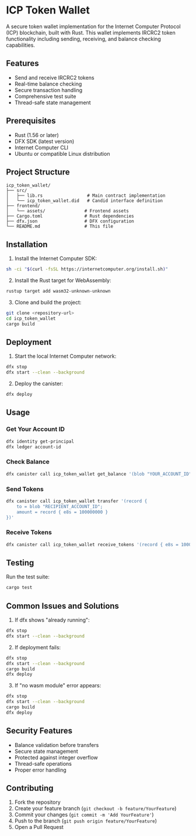 # ICP Token Wallet

A secure token wallet implementation for the Internet Computer Protocol (ICP) blockchain, built with Rust. This wallet implements IRCRC2 token functionality including sending, receiving, and balance checking capabilities.

## Features

- Send and receive IRCRC2 tokens
- Real-time balance checking
- Secure transaction handling
- Comprehensive test suite
- Thread-safe state management

## Prerequisites

- Rust (1.56 or later)
- DFX SDK (latest version)
- Internet Computer CLI
- Ubuntu or compatible Linux distribution

## Project Structure

```
icp_token_wallet/
├── src/
│   ├── lib.rs                 # Main contract implementation
│   └── icp_token_wallet.did   # Candid interface definition
├── frontend/
│   └── assets/               # Frontend assets
├── Cargo.toml                # Rust dependencies
├── dfx.json                  # DFX configuration
└── README.md                 # This file
```

## Installation

1. Install the Internet Computer SDK:
```bash
sh -ci "$(curl -fsSL https://internetcomputer.org/install.sh)"
```

2. Install the Rust target for WebAssembly:
```bash
rustup target add wasm32-unknown-unknown
```

3. Clone and build the project:
```bash
git clone <repository-url>
cd icp_token_wallet
cargo build
```

## Deployment

1. Start the local Internet Computer network:
```bash
dfx stop
dfx start --clean --background
```

2. Deploy the canister:
```bash
dfx deploy
```

## Usage

### Get Your Account ID
```bash
dfx identity get-principal
dfx ledger account-id
```

### Check Balance
```bash
dfx canister call icp_token_wallet get_balance '(blob "YOUR_ACCOUNT_ID")'
```

### Send Tokens
```bash
dfx canister call icp_token_wallet transfer '(record { 
    to = blob "RECIPIENT_ACCOUNT_ID"; 
    amount = record { e8s = 100000000 } 
})'
```

### Receive Tokens
```bash
dfx canister call icp_token_wallet receive_tokens '(record { e8s = 100000000 })'
```

## Testing

Run the test suite:
```bash
cargo test
```

## Common Issues and Solutions

1. If dfx shows "already running":
```bash
dfx stop
dfx start --clean --background
```

2. If deployment fails:
```bash
dfx stop
dfx start --clean --background
cargo build
dfx deploy
```

3. If "no wasm module" error appears:
```bash
dfx stop
dfx start --clean --background
cargo build
dfx deploy
```

## Security Features

- Balance validation before transfers
- Secure state management
- Protected against integer overflow
- Thread-safe operations
- Proper error handling

## Contributing

1. Fork the repository
2. Create your feature branch (`git checkout -b feature/YourFeature`)
3. Commit your changes (`git commit -m 'Add YourFeature'`)
4. Push to the branch (`git push origin feature/YourFeature`)
5. Open a Pull Request
